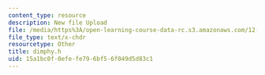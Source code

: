 ```yaml
---
content_type: resource
description: New file Upload
file: /media/https%3A/open-learning-course-data-rc.s3.amazonaws.com/12-811-tropical-meteorology-spring-2011/15a1bc0f0efefe796bf56f049d5d83c1_dimphy.h
file_type: text/x-chdr
resourcetype: Other
title: dimphy.h
uid: 15a1bc0f-0efe-fe79-6bf5-6f049d5d83c1
---
```

